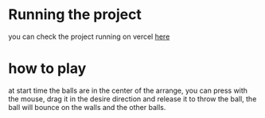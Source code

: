 # Running the project

you can check the project running on vercel [here](https://billboard-5jg7.vercel.app/)

# how to play

 at start time the balls are in the center of the arrange, you can press with the mouse, drag it in the desire direction and release it to throw the ball, the ball will bounce on the walls and the other balls.


